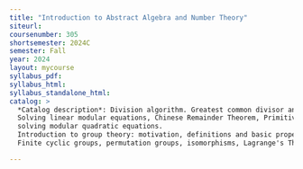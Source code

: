 ```yaml
---
title: "Introduction to Abstract Algebra and Number Theory"
siteurl:
coursenumber: 305
shortsemester: 2024C
semester: Fall
year: 2024
layout: mycourse
syllabus_pdf:
syllabus_html:
syllabus_standalone_html:
catalog: >
  *Catalog description*: Division algorithm. Greatest common divisor and Euclidean algorithm.
  Solving linear modular equations, Chinese Remainder Theorem, Primitive roots,
  solving modular quadratic equations.
  Introduction to group theory: motivation, definitions and basic properties.
  Finite cyclic groups, permutation groups, isomorphisms, Lagrange's Theorem.

---
```


